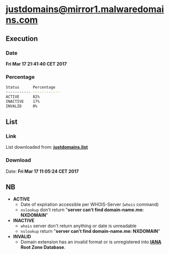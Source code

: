 # justdomains@mirror1.malwaredomains.com

## Execution
### Date
**Fri Mar 17 21:41:40 CET 2017**

### Percentage
```bash
Status      Percentage  
----------- ------------
ACTIVE      82%         
INACTIVE    17%         
INVALID     0%          
```
## List
### Link
List downloaded from: **[justdomains.list](http://mirror1.malwaredomains.com/)**
### Download
Date: **Fri Mar 17 11:05:24 CET 2017**

## NB
* **ACTIVE**
    * Date of expiration accessible per WHOIS-Server (`whois` command)
    * `nslookup` don't return "**server can't find domain-name.me: NXDOMAIN**"
* **INACTIVE**
    * `whois` server don't return anything or date is unreadable
    * `nslookup` return "**server can't find domain-name.me: NXDOMAIN**"
* **INVALID**
    * Domain extension has an invalid format or is unregistered into **[IANA](https://www.iana.org/domains/root/db) Root Zone Database**.
